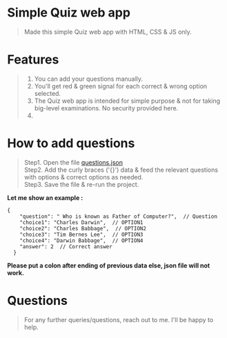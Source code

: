 # Simple Quiz web app

> Made this simple Quiz web app with HTML, CSS & JS only.  

# Features  

> 1. You can add your questions manually.  
> 2. You'll get red & green signal for each correct & wrong option selected.  
> 3. The Quiz web app is intended for simple purpose & not for taking big-level examinations. No security provided here.  
> 4. 

# How to add questions  

> Step1. Open the file [questions.json](https://github.com/nitin30kumar/simple-quiz-webapp/blob/main/questions.json)  
> Step2. Add the curly braces ('{}') data & feed the relevant questions with options & correct options as needed.   
> Step3. Save the file & re-run the project.  


**Let me show an example :**  
```
{  
    "question": " Who is known as Father of Computer?",  // Question  
    "choice1": "Charles Darwin",  // OPTION1  
    "choice2": "Charles Babbage",  // OPTION2  
    "choice3": "Tim Bernes Lee",  // OPTION3  
    "choice4": "Darwin Babbage",  // OPTION4  
    "answer": 2  // Correct answer  
  }  
```

**Please put a colon after ending of previous data else, json file will not work.**  


# Questions  

> For any further queries/questions, reach out to me. I'll be happy to help.  
